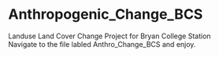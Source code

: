 # Anthropogenic_Change_BCS<br>
Landuse Land Cover Change Project for Bryan College Station<br>
Navigate to the file labled Anthro_Change_BCS and enjoy. 
